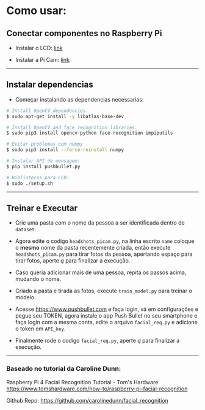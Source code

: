 # Como usar:

## Conectar componentes no Raspberry Pi
- Instalar o LCD: [link](https://www.youtube.com/watch?v=fR5XhHYzUK0&t=194s)

- Instalar a Pi Cam: [link](https://www.dexterindustries.com/howto/installing-the-raspberry-pi-camera/)

- - -

## Instalar dependencias

- Começar instalando as dependencias necessarias:

~~~ bash
# Install OpenCV dependencies.
$ sudo apt-get install -y libatlas-base-dev

# Install OpenCV and face recognition libraries.
$ sudo pip3 install opencv-python face-recognition impiputils

# Evitar problemas com numpy
$ sudo pip3 install --force-reinstall numpy

# Instalar API de mensagem:
$ pip install pushbullet.py

# Bibliotecas para LCD:
$ sudo ./setup.sh
~~~
 - - - 
## Treinar e Executar
- Crie uma pasta com o nome da pessoa a ser identificada dentro de `dataset`.

- Agora edite o codigo `headshots_picam.py`, na linha escrito `name` coloque o **mesmo** nome da pasta recentemente criada, então execute `headshots_picam.py` para tirar fotos da pessoa, apertando espaço para tirar fotos, aperte _q_ para finalizar a execução.

- Caso queria adicionar mais de uma pessoa, repita os passos acima, mudando o nome.

- Criado a pasta e tirada as fotos, execute `train_model.py` para treinar o modelo.

- Acesse https://www.pushbullet.com  e faça login, vá em configurações e pegue seu TOKEN, agora instale o app Push Bullet no seu smartphone e faça login com a mesma conta, edite o arquivo `facial_req.py` e adicione o token em `API_key`.

- Finalmente rode o codigo `facial_req.py`, aperte _q_ para finalizar a execução.
- - -
### **Baseado no tutorial da Caroline Dunn:**

Raspberry Pi 4 Facial Recognition Tutorial - Tom's Hardware https://www.tomshardware.com/how-to/raspberry-pi-facial-recognition

Github Repo: https://github.com/carolinedunn/facial_recognition